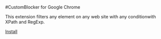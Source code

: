 #CustomBlocker for Google Chrome

This extension filters any element on any web site with any conditionwith XPath and RegExp.

[Install](https://chrome.google.com/webstore/detail/elnfhbjabfcepfnaeoehffgmifcfjlha?hl=EN)